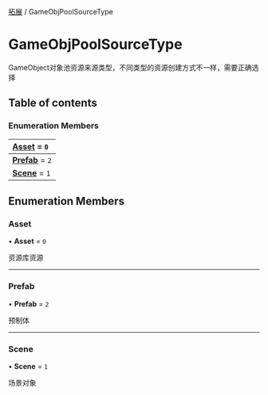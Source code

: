 [拓展](../groups/Extension.拓展.md) / GameObjPoolSourceType

# GameObjPoolSourceType <Badge type="tip" text="Enumeration" /> <Score text="GameObjPoolSourceType" />

GameObject对象池资源来源类型，不同类型的资源创建方式不一样，需要正确选择

## Table of contents

### Enumeration Members <Score text="Enumeration" /> 
| **[Asset](mwext.GameObjPoolSourceType.md#asset)** = ``0``  |
| :----- |
| **[Prefab](mwext.GameObjPoolSourceType.md#prefab)** = ``2`` |
| **[Scene](mwext.GameObjPoolSourceType.md#scene)** = ``1`` |

## Enumeration Members

### Asset <Score text="Asset" /> 

• **Asset** = ``0``

资源库资源

___

### Prefab <Score text="Prefab" /> 

• **Prefab** = ``2``

预制体

___

### Scene <Score text="Scene" /> 

• **Scene** = ``1``

场景对象
